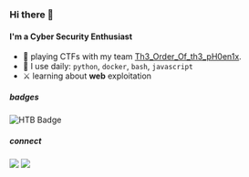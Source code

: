 ### Hi there 🌻

#### I'm a Cyber Security Enthusiast

<!--

##### now
-->
- 🚩 playing CTFs with my team [Th3_Order_Of_th3_pH0en1x](https://ctftime.org/team/149880).
- 🧰 I use daily:  `python`, `docker`, `bash`, `javascript`
- ⚔️ learning about **web** exploitation

##### badges

![HTB Badge](http://www.hackthebox.eu/badge/image/233498)


##### connect

[![](https://img.shields.io/badge/linkedIn-0077B5?style=flat-square)](https://www.linkedin.com/in/gtyritidis/)
[![](https://img.shields.io/badge/twitter-1DA1F2?style=flat-square)](https://twitter.com/fanky_4242)

<!--
**el-queso/el-queso** is a ✨ _special_ ✨ repository because its `README.md` (this file) appears on your GitHub profile.

Here are some ideas to get you started:

- 🔭 I’m currently working on ...
- 🌱 I’m currently learning ...
- 👯 I’m looking to collaborate on ...
- 🤔 I’m looking for help with ...
- 💬 Ask me about ...
- 📫 How to reach me: ...
- 😄 Pronouns: ...
- ⚡ Fun fact: ...
-->
